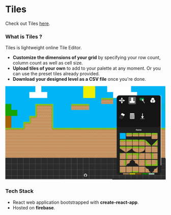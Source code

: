 # Tiles
Check out Tiles [here](https://google.ca).

### What is Tiles ? 

Tiles is lightweight online Tile Editor. 
- **Customize the dimensions of your grid** by specifying your row count,
column count as well as cell size.
- **Upload tiles of your own** to add to your palette at any moment. Or you can use the preset tiles already provided.
- **Download your designed level as a CSV file** once you're done. 

![](Design/demo.png)

### Tech Stack

- React web application bootstrapped with **create-react-app**.
- Hosted on **firebase**.
